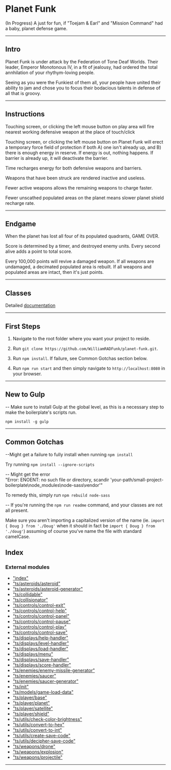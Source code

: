 
Planet Funk
===========

(In Progress) A just for fun, if "Toejam & Earl" and "Mission Command" had a baby, planet defense game.  
  

* * *

Intro
-----

Planet Funk is under attack by the Federation of Tone Deaf Worlds. Their leader, Emperor Monotonous IV, in a fit of jealousy, had ordered the total annhilation of your rhythym-loving people.  
  

Seeing as you were the Funkiest of them all, your people have united their ability to jam and chose you to focus their bodacious talents in defense of all that is groovy.  
  

* * *

Instructions
------------

Touching screen, or clicking the left mouse button on play area will fire nearest working defensive weapon at the place of touch/click  
  

Touching screen, or clicking the left mouse button on Planet Funk will erect a temporary force field of protection if both A) one isn't already up, and B) there is enough energy in reserve. If energy is out, nothing happens. If barrier is already up, it will deactivate the barrier.  
  

Time recharges energy for both defensive weapons and barriers.  
  

Weapons that have been struck are rendered inactive and useless.  
  

Fewer active weapons allows the remaining weapons to charge faster.  
  

Fewer unscathed populated areas on the planet means slower planet shield recharge rate.  
  

* * *

Endgame
-------

When the planet has lost all four of its populated quadrants, GAME OVER.  
  

Score is determined by a timer, and destroyed enemy units. Every second alive adds a point to total score.  
  

Every 100,000 points will revive a damaged weapon. If all weapons are undamaged, a decimated populated area is rebuilt. If all weapons and populated areas are intact, then it's just points.  
  

* * *

Classes
-------

Detailed [documentation](docs/README.md)  
  

* * *

First Steps
-----------

1.  Navigate to the root folder where you want your project to reside.  
      
    
2.  Run `git clone https://github.com/WilliamRADFunk/planet-funk.git`.  
      
    
3.  Run `npm install`. If failure, see Common Gotchas section below.  
      
    
4.  Run `npm run start` and then simply navigate to `http://localhost:8080` in your browser.  
      
    

* * *

New to Gulp
-----------

\-\- Make sure to install Gulp at the global level, as this is a necessary step to make the boilerplate's scripts run.  
  

`npm install -g gulp`  
  

* * *

Common Gotchas
--------------

--Might get a failure to fully install when running `npm install`  
  

Try running `npm install --ignore-scripts`  
  

\-\- Might get the error  
"Error: ENOENT: no such file or directory, scandir 'your-path/small-project-boilerplate\\node_modules\\node-sass\\vendor'"  
  

To remedy this, simply run `npm rebuild node-sass`  
  

\-\- If you're running the `npm run readme` command, and your classes are not all present.  
  

Make sure you aren't importing a capitalized version of the name (ie. `import { Doug } from './Doug'` when it should in fact be `import { Doug } from './doug'`) assuming of course you've name the file with standard camelCase.

## Index

### External modules

* ["index"](modules/_index_.md)
* ["ts/asteroids/asteroid"](modules/_ts_asteroids_asteroid_.md)
* ["ts/asteroids/asteroid-generator"](modules/_ts_asteroids_asteroid_generator_.md)
* ["ts/collidable"](modules/_ts_collidable_.md)
* ["ts/collisionator"](modules/_ts_collisionator_.md)
* ["ts/controls/control-exit"](modules/_ts_controls_control_exit_.md)
* ["ts/controls/control-help"](modules/_ts_controls_control_help_.md)
* ["ts/controls/control-panel"](modules/_ts_controls_control_panel_.md)
* ["ts/controls/control-pause"](modules/_ts_controls_control_pause_.md)
* ["ts/controls/control-play"](modules/_ts_controls_control_play_.md)
* ["ts/controls/control-save"](modules/_ts_controls_control_save_.md)
* ["ts/displays/help-handler"](modules/_ts_displays_help_handler_.md)
* ["ts/displays/level-handler"](modules/_ts_displays_level_handler_.md)
* ["ts/displays/load-handler"](modules/_ts_displays_load_handler_.md)
* ["ts/displays/menu"](modules/_ts_displays_menu_.md)
* ["ts/displays/save-handler"](modules/_ts_displays_save_handler_.md)
* ["ts/displays/score-handler"](modules/_ts_displays_score_handler_.md)
* ["ts/enemies/enemy-missile-generator"](modules/_ts_enemies_enemy_missile_generator_.md)
* ["ts/enemies/saucer"](modules/_ts_enemies_saucer_.md)
* ["ts/enemies/saucer-generator"](modules/_ts_enemies_saucer_generator_.md)
* ["ts/init"](modules/_ts_init_.md)
* ["ts/models/game-load-data"](modules/_ts_models_game_load_data_.md)
* ["ts/player/base"](modules/_ts_player_base_.md)
* ["ts/player/planet"](modules/_ts_player_planet_.md)
* ["ts/player/satellite"](modules/_ts_player_satellite_.md)
* ["ts/player/shield"](modules/_ts_player_shield_.md)
* ["ts/utils/check-color-brightness"](modules/_ts_utils_check_color_brightness_.md)
* ["ts/utils/convert-to-hex"](modules/_ts_utils_convert_to_hex_.md)
* ["ts/utils/convert-to-int"](modules/_ts_utils_convert_to_int_.md)
* ["ts/utils/create-save-code"](modules/_ts_utils_create_save_code_.md)
* ["ts/utils/decipher-save-code"](modules/_ts_utils_decipher_save_code_.md)
* ["ts/weapons/drone"](modules/_ts_weapons_drone_.md)
* ["ts/weapons/explosion"](modules/_ts_weapons_explosion_.md)
* ["ts/weapons/projectile"](modules/_ts_weapons_projectile_.md)

---

